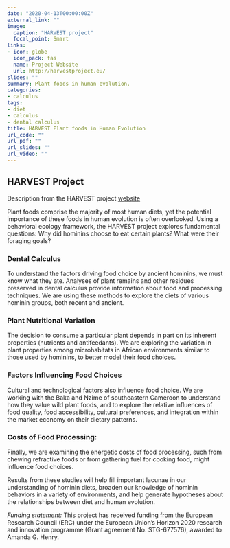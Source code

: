 ```yaml
---
date: "2020-04-13T00:00:00Z"
external_link: ""
image:
  caption: "HARVEST project"
  focal_point: Smart
links:
- icon: globe
  icon_pack: fas
  name: Project Website
  url: http://harvestproject.eu/
slides: ""
summary: Plant foods in human evolution.
categories:
- calculus
tags:
- diet
- calculus
- dental calculus
title: HARVEST Plant foods in Human Evolution
url_code: ""
url_pdf: ""
url_slides: ""
url_video: ""
---
```


## HARVEST Project

Description from the HARVEST project [website](http://harvestproject.eu/)

Plant foods comprise the majority of most human diets, yet the potential importance of these foods in human evolution is often overlooked. Using a behavioral ecology framework, the HARVEST project explores fundamental questions: Why did hominins choose to eat certain plants? What were their foraging goals? 


### Dental Calculus

To understand the factors driving food choice by ancient hominins, we must know what they ate. Analyses of plant remains and other residues preserved in dental calculus provide information about food and processing techniques. We are using these methods to explore the diets of various hominin groups, both recent and ancient. 

 
### Plant Nutritional Variation

The decision to consume a particular plant depends in part on its inherent properties (nutrients and antifeedants). We are exploring the variation in plant properties among microhabitats in African environments similar to those used by hominins, to better model their food choices.


### Factors Influencing Food Choices

Cultural and technological factors also influence food choice. We are working with the Baka and Nzime of southeastern Cameroon to understand how they value wild plant foods, and to explore the relative influences of food quality, food accessibility, cultural preferences, and integration within the market economy on their dietary patterns.

 
### Costs of Food Processing:

Finally, we are examining the energetic costs of food processing, such from chewing refractive foods or from gathering fuel for cooking food, might influence food choices. 

Results from these studies will help fill important lacunae in our understanding of hominin diets, broaden our knowledge of hominin behaviors in a variety of environments, and help generate hypotheses about the relationships between diet and human evolution.

*Funding statement:* This project has received funding from the European Research Council (ERC) under the European Union’s Horizon 2020 research and innovation programme (Grant agreement No. STG-677576), awarded to Amanda G. Henry.